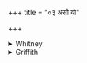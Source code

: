 +++
title = "०३ असौ यो"

+++

<details><summary>Whitney</summary>

### Translation
3. Yon house that is below—there let the hags be; there let debility  
(*sedí*) make its home (*ni-uc*), and all the sorceresses.

### Notes
Ppp. has a different version of the first three pādas: *amuṣminn adhare  
gṛhe sarvā svaṅta rāyaḥ: tatra pāpmā ni yacchatu.* The comm. renders  
*sedi* by *nirṛti.*  
  
⌊Our accent-notation does not here distinguish a *kṣāipra* circumflex  
(*ny-ùcyantu*) from an enclitic circumflex (*sedír nyùcyantu*—as if it  
were the impossible *ni-ucyantu*, accentless); nor do the mss. of SPP.:  
but in his text, he here employs the stroke, like "long ſ" or the sign  
of integration, which does distinguish them.⌋
</details>

<details><summary>Griffith</summary>

Yonder let the Arayis dwell, there where that house is down below. Let utter indigence and all the Yatudhanis settle there.
</details>
